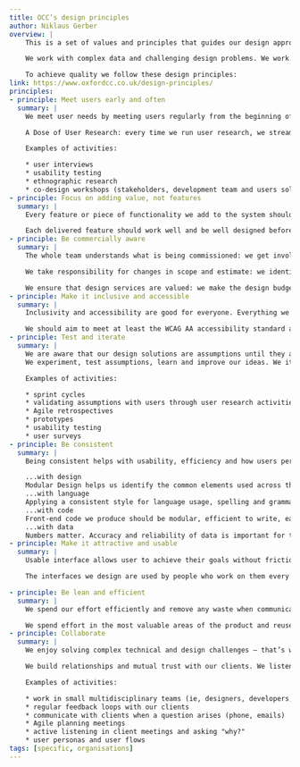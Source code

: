 ```yaml
---
title: OCC’s design principles
author: Niklaus Gerber
overview: |
    This is a set of values and principles that guides our design approach, processes and decisions in every project. These guidelines will change over time and it is important that we revisit and update them regularly.

    We work with complex data and challenging design problems. We work hard to make data usable, accurate and accessible to the users. We are proud to build quality software in terms of technology and design.

    To achieve quality we follow these design principles:
link: https://www.oxfordcc.co.uk/design-principles/
principles:
- principle: Meet users early and often
  summary: |
    We meet user needs by meeting users regularly from the beginning of the project and throughout the process. The design and features we build are led by user feedback. Everyone in the team meets users, not only designers.

    A Dose of User Research: every time we run user research, we stream back to a meeting room in the office so that anyone at OCC can observe users interacting with our products and giving feedback on our design ideas.

    Examples of activities:

    * user interviews
    * usability testing
    * ethnographic research
    * co-design workshops (stakeholders, development team and users solving a problem together)
- principle: Focus on adding value, not features
  summary: |
    Every feature or piece of functionality we add to the system should add value for users and the business. We should spend time and effort building the features that people need and want to use. We do this by understanding the root of the problem we are trying to solve and by fully understanding user needs and business needs.

    Each delivered feature should work well and be well designed before we move on to adding the next feature.
- principle: Be commercially aware
  summary: |
    The whole team understands what is being commissioned: we get involved in the sales process and communicate our principles and practices to the customer throughout the project.

    We take responsibility for changes in scope and estimate: we identify reasons for such changes and report changes for appropriate adjustments.

    We ensure that design services are valued: we make the design budget explicit in the contract or we agree an internal design budget.
- principle: Make it inclusive and accessible
  summary: |
    Inclusivity and accessibility are good for everyone. Everything we build should be accessible, inclusive and responsive by default. The design should perform well in different contexts and on different platforms and be appropriate to the target user groups.

    We should aim to meet at least the WCAG AA accessibility standard and ensure our websites, mobile apps and other software are compatible with assistive technology, for example, screen readers.
- principle: Test and iterate
  summary: |
    We are aware that our design solutions are assumptions until they are tested with real users.
    We experiment, test assumptions, learn and improve our ideas. We iterate our ideas in small steps to reduce risks of failure. Experimentation is key to innovation. We value testing with users, learning and iterating not only the systems we are building but also our design process.

    Examples of activities:

    * sprint cycles
    * validating assumptions with users through user research activities (see 1)
    * Agile retrospectives
    * prototypes
    * usability testing
    * user surveys
- principle: Be consistent
  summary: |
    Being consistent helps with usability, efficiency and how users perceive the software (trust and professionalism). We should be consistent with our designs, the language we use on interfaces, our code and the data.

    ...with design
    Modular Design helps us identify the common elements used across the system, remove unnecessary duplication of elements and allow team members to iterate the design without compromising the quality. We create design patterns and follow usability conventions that help users get familiar with the interface and navigate within the system.
    ...with language
    Applying a consistent style for language usage, spelling and grammar will help give OCC output a clear and professional look. Good use of microcontent (for example, page titles, labels, headlines, navigation links) helps with usability.
    ...with code
    Front-end code we produce should be modular, efficient to write, easy to maintain and easy for other developers to understand.
    ...with data
    Numbers matter. Accuracy and reliability of data is important for the type of work we do. Our software must consistently provide accurate results.
- principle: Make it attractive and usable
  summary: |
    Usable interface allows user to achieve their goals without friction. We also care about how our applications look and feel because attractive interfaces have an impact on perceived usability and users’ trust.

    The interfaces we design are used by people who work on them every day. Make the interface pleasant to look at and a delight to interact with.

- principle: Be lean and efficient
  summary: |
    We spend our effort efficiently and remove any waste when communicating an idea, solving a problem or building the product. Our focus should be on the effectiveness of the outcome. We use our client’s budget efficiently and wisely.

    We spend effort in the most valuable areas of the product and reuse elements whenever possible by creating reusable elements and following conventions. (For example, designing a login page from scratch is a waste of effort in most cases, since login pages follow many conventions that can be used out of the box.).
- principle: Collaborate
  summary: |
    We enjoy solving complex technical and design challenges – that’s what we are best at. To really understand the problems and to solve them effectively, we work in small multidisciplinary teams that tackle problems together and work closely with our clients.

    We build relationships and mutual trust with our clients. We listen, we understand their business, we encourage them to tell us the problems (rather than a proposed solution) and we are flexible to accommodate their needs. Our team members learn from each other, are empowered to make decisions on functionality and design and understand the value of what we’re building.

    Examples of activities:

    * work in small multidisciplinary teams (ie, designers, developers, product owner)
    * regular feedback loops with our clients
    * communicate with clients when a question arises (phone, emails)
    * Agile planning meetings
    * active listening in client meetings and asking "why?"
    * user personas and user flows
tags: [specific, organisations]
---
```

